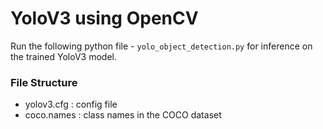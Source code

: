 # YoloV3 using OpenCV

Run the following python file - `yolo_object_detection.py` for
inference on the trained YoloV3 model.

### File Structure
- yolov3.cfg : config file
- coco.names : class names in the COCO dataset